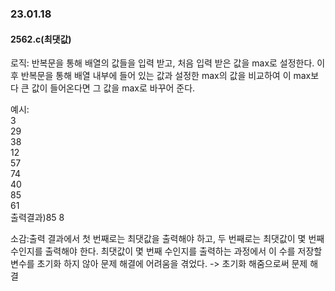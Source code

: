 ### 23.01.18  
#### 2562.c(최댓값)  
로직: 반복문을 통해 배열의 값들을 입력 받고, 처음 입력 받은 값을 max로 설정한다. 이후 반복문을 통해 배열 내부에 들어 있는 값과 설정한 max의 값을 비교하여 이 max보다 큰 값이 들어온다면 그 값을 max로 바꾸어 준다.  

예시:  
3  
29  
38  
12  
57  
74  
40  
85  
61  
출력결과)85 8  

소감:출력 결과에서 첫 번째로는 최댓값을 출력해야 하고, 두 번째로는 최댓값이 몇 번째 수인지를 출력해야 한다. 최댓값이 몇 번째 수인지를 출력하는 과정에서 이 수를 저장할 변수를 초기화 하지 않아 문제 해결에 어려움을 겪었다. -> 초기화 해줌으로써 문제 해결  


